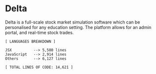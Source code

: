 # Delta
Delta is a full-scale stock market simulation software which can be personalised for any education setting. The platform allows for an admin portal, and real-time stock trades.

 <!-- LANGUAGES BREAKDOWN START -->
```
[ LANGUAGES BREAKDOWN ]

JSX          --> 5,580 lines
JavaScript   --> 2,914 lines
Others       --> 6,127 lines

[ TOTAL LINES OF CODE: 14,621 ]
```
<!-- LANGUAGES BREAKDOWN END -->
